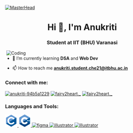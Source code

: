 [![MasterHead](https://as1.ftcdn.net/v2/jpg/02/22/96/70/1000_F_222967089_uftweUTsmcqiDYMzFXvSdOI0AfwxNqa7.jpg)](https://github.com/Anuukriti)
<h1 align="center">Hi 👋, I'm Anukriti</h1>
<h3 align="center">Student at IIT (BHU) Varanasi</h3>
<img align="right" alt="Coding" width="500" src="https://mir-s3-cdn-cf.behance.net/project_modules/disp/601014116770475.6068beff4640a.gif">

- 🌱 I’m currently learning **DSA** and **Web Dev**

- 📫 How to reach me **anukriti.student.che21@itbhu.ac.in**

<h3 align="left">Connect with me:</h3>
<p align="left">
<a href="https://linkedin.com/in/anukriti-94b5a1229" target="blank"><img align="center" src="https://raw.githubusercontent.com/rahuldkjain/github-profile-readme-generator/master/src/images/icons/Social/linked-in-alt.svg" alt="anukriti-94b5a1229" height="30" width="40" /></a>
<a href="https://instagram.com/fairy2heart._" target="blank"><img align="center" src="https://raw.githubusercontent.com/rahuldkjain/github-profile-readme-generator/master/src/images/icons/Social/instagram.svg" alt="fairy2heart._" height="30" width="40" /></a>
<a href="https://dribbble.com/Kritianu" target="blank"><img align="center" src="https://raw.githubusercontent.com/rahuldkjain/github-profile-readme-generator/master/src/images/icons/Social/instagram.svg" alt="fairy2heart._" height="30" width="40" /></a>
</p>

<h3 align="left">Languages and Tools:</h3>
<p align="left"> <a href="https://www.cprogramming.com/" target="_blank" rel="noreferrer"> <img src="https://raw.githubusercontent.com/devicons/devicon/master/icons/c/c-original.svg" alt="c" width="40" height="40"/> </a> <a href="https://www.w3schools.com/cpp/" target="_blank" rel="noreferrer"> <img src="https://raw.githubusercontent.com/devicons/devicon/master/icons/cplusplus/cplusplus-original.svg" alt="cplusplus" width="40" height="40"/> </a> <a href="https://www.figma.com/" target="_blank" rel="noreferrer"> <img src="https://www.vectorlogo.zone/logos/figma/figma-icon.svg" alt="figma" width="40" height="40"/> </a> <a href="https://www.adobe.com/in/products/illustrator.html" target="_blank" rel="noreferrer"> <img src="https://www.vectorlogo.zone/logos/adobe_illustrator/adobe_illustrator-icon.svg" alt="illustrator" width="40" height="40"/> </a> <a href="https://www.adobe.com/in/products/illustrator.html" target="_blank" rel="noreferrer"> <img src="https://pnghq.com/wp-content/uploads/canva-logo-symbol-free-png-images.png" alt="illustrator" width="40" height="40"/> </a> 
</p>




